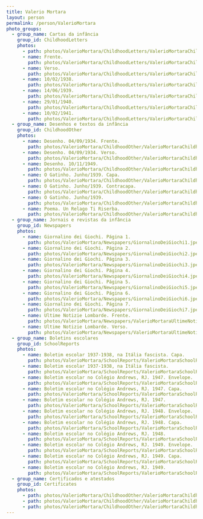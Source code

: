 ```yaml
---
title: Valerio Mortara
layout: person
permalink: /person/ValerioMortara
photo_groups:
  - group_name: Cartas da infância
    group_id: ChildhoodLetters
    photos:
      - path: photos/ValerioMortara/ChildhoodLetters/ValerioMortaraChildhoodLetters001.jpeg
      - name: Frente.
        path: photos/ValerioMortara/ChildhoodLetters/ValerioMortaraChildhoodLetters002.jpeg
      - name: Verso.
        path: photos/ValerioMortara/ChildhoodLetters/ValerioMortaraChildhoodLetters003.jpeg
      - name: 10/02/1938.
        path: photos/ValerioMortara/ChildhoodLetters/ValerioMortaraChildhoodLetters19380210.jpeg
      - name: 14/06/1939.
        path: photos/ValerioMortara/ChildhoodLetters/ValerioMortaraChildhoodLetters19390614.jpeg
      - name: 29/01/1940.
        path: photos/ValerioMortara/ChildhoodLetters/ValerioMortaraChildhoodLetters19400129.jpeg
      - name: 10/02/1941.
        path: photos/ValerioMortara/ChildhoodLetters/ValerioMortaraChildhoodLetters19410210.jpeg
  - group_name: Desenhos e textos da infância
    group_id: ChildhoodOther
    photos:
      - name: Desenho. 04/09/1934. Frente.
        path: photos/ValerioMortara/ChildhoodOther/ValerioMortaraChildhoodDrawing1.jpeg
      - name: Desenho. 04/09/1934. Verso.
        path: photos/ValerioMortara/ChildhoodOther/ValerioMortaraChildhoodDrawing2.jpeg
      - name: Desenho. 10/11/1949.
        path: photos/ValerioMortara/ChildhoodOther/ValerioMortaraChildhoodDrawing3.jpeg
      - name: O Gatinho. Junho/1939. Capa.
        path: photos/ValerioMortara/ChildhoodOther/ValerioMortaraChildhoodOGatinho01.jpeg
      - name: O Gatinho. Junho/1939. Contracapa.
        path: photos/ValerioMortara/ChildhoodOther/ValerioMortaraChildhoodOGatinho02.jpeg
      - name: O Gatinho. Junho/1939.
        path: photos/ValerioMortara/ChildhoodOther/ValerioMortaraChildhoodOGatinho03.jpeg
      - name: Poema. Un Relago Ti Riserba.
        path: photos/ValerioMortara/ChildhoodOther/ValerioMortaraChildhoodPoem.jpeg
  - group_name: Jornais e revistas da infância
    group_id: Newspapers
    photos:
      - name: Giornalino dei Giochi. Página 1.
        path: photos/ValerioMortara/Newspapers/GiornalinoDeiGiochi1.jpeg
      - name: Giornalino dei Giochi. Página 2.
        path: photos/ValerioMortara/Newspapers/GiornalinoDeiGiochi2.jpeg
      - name: Giornalino dei Giochi. Página 3.
        path: photos/ValerioMortara/Newspapers/GiornalinoDeiGiochi3.jpeg
      - name: Giornalino dei Giochi. Página 4.
        path: photos/ValerioMortara/Newspapers/GiornalinoDeiGiochi4.jpeg
      - name: Giornalino dei Giochi. Página 5.
        path: photos/ValerioMortara/Newspapers/GiornalinoDeiGiochi5.jpeg
      - name: Giornalino dei Giochi. Página 6.
        path: photos/ValerioMortara/Newspapers/GiornalinoDeiGiochi6.jpeg
      - name: Giornalino dei Giochi. Página 7.
        path: photos/ValerioMortara/Newspapers/GiornalinoDeiGiochi7.jpeg
      - name: Ultime Notizie Lombarde. Frente.
        path: photos/ValerioMortara/Newspapers/ValerioMortaraUltimeNotizieLombarde1.jpeg
      - name: Ultime Notizie Lombarde. Verso.
        path: photos/ValerioMortara/Newspapers/ValerioMortaraUltimeNotizieLombarde2.jpeg
  - group_name: Boletins escolares
    group_id: SchoolReports
    photos:
      - name: Boletim escolar 1937-1938, na Itália fascista. Capa.
        path: photos/ValerioMortara/SchoolReports/ValerioMortaraSchoolReports01.jpeg
      - name: Boletim escolar 1937-1938, na Itália fascista.
        path: photos/ValerioMortara/SchoolReports/ValerioMortaraSchoolReports02.jpeg
      - name: Boletim escolar no Colégio Andrews, RJ. 1947. Envelope.
        path: photos/ValerioMortara/SchoolReports/ValerioMortaraSchoolReports04.jpeg
      - name: Boletim escolar no Colégio Andrews, RJ. 1947. Capa.
        path: photos/ValerioMortara/SchoolReports/ValerioMortaraSchoolReports05.jpeg
      - name: Boletim escolar no Colégio Andrews, RJ. 1947.
        path: photos/ValerioMortara/SchoolReports/ValerioMortaraSchoolReports06.jpeg
      - name: Boletim escolar no Colégio Andrews, RJ. 1948. Envelope.
        path: photos/ValerioMortara/SchoolReports/ValerioMortaraSchoolReports07.jpeg
      - name: Boletim escolar no Colégio Andrews, RJ. 1948. Capa.
        path: photos/ValerioMortara/SchoolReports/ValerioMortaraSchoolReports08.jpeg
      - name: Boletim escolar no Colégio Andrews, RJ. 1948.
        path: photos/ValerioMortara/SchoolReports/ValerioMortaraSchoolReports09.jpeg
      - name: Boletim escolar no Colégio Andrews, RJ. 1949. Envelope.
        path: photos/ValerioMortara/SchoolReports/ValerioMortaraSchoolReports10.jpeg
      - name: Boletim escolar no Colégio Andrews, RJ. 1949. Capa.
        path: photos/ValerioMortara/SchoolReports/ValerioMortaraSchoolReports11.jpeg
      - name: Boletim escolar no Colégio Andrews, RJ. 1949.
        path: photos/ValerioMortara/SchoolReports/ValerioMortaraSchoolReports12.jpeg
  - group_name: Certificados e atestados
    group_id: Certificates
    photos:
      - path: photos/ValerioMortara/ChildhoodOther/ValerioMortaraChildhoodCertificatesVaccine.jpeg
      - path: photos/ValerioMortara/ChildhoodOther/ValerioMortaraChildhoodCertificatesGagliardi.jpeg
      - path: photos/ValerioMortara/ChildhoodOther/ValerioMortaraChildhoodCertificatesSwimming.jpeg
---
```


